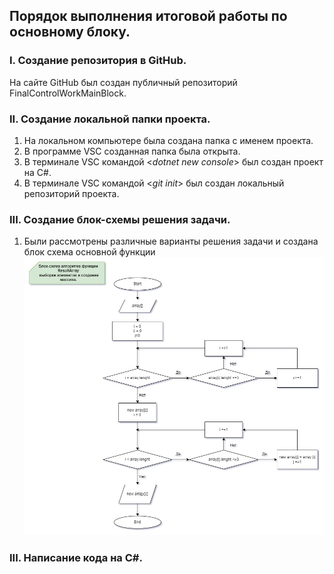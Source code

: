 ## **Порядок выполнения итоговой работы по основному блоку.**
### **I. Создание репозитория в GitHub.**
На сайте GitHub был создан публичный репозиторий FinalControlWorkMainBlock.
### **II. Создание локальной папки проекта.**
1. На локальном компьютере была создана папка с именем проекта.
2. В программе VSC созданная папка была открыта.
3. В терминале VSC командой <_dotnet new console_> был создан проект на C#.
4. В терминале VSC командой <_git init_> был создан локальный репозиторий проекта.
### **III. Cоздание блок-схемы решения задачи.**
1. Были рассмотрены различные варианты решения задачи и создана блок схема основной функции 
![Блок схема](Diagram.jpg)
### **III. Написание кода на C#.**
